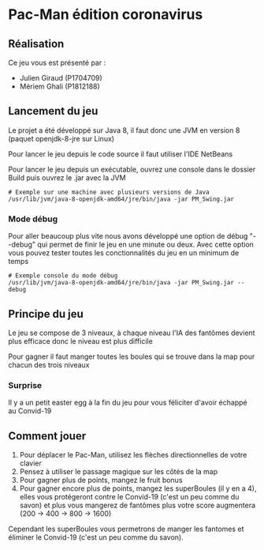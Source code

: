 # Pac-Man édition coronavirus

## Réalisation

Ce jeu vous est présenté par :

- Julien Giraud (P1704709)
- Mériem Ghali (P1812188)

## Lancement du jeu

Le projet a été développé sur Java 8, il faut donc une JVM en version 8 (paquet openjdk-8-jre sur Linux)

Pour lancer le jeu depuis le code source il faut utiliser l'IDE NetBeans

Pour lancer le jeu depuis un exécutable, ouvrez une console dans le dossier Build puis ouvrez le .jar avec la JVM

```shell
# Exemple sur une machine avec plusieurs versions de Java
/usr/lib/jvm/java-8-openjdk-amd64/jre/bin/java -jar PM_Swing.jar
```

### Mode débug

Pour aller beaucoup plus vite nous avons développé une option de débug "--debug" qui permet de finir le jeu en une minute ou deux. Avec cette option vous pouvez tester toutes les conctionnalités du jeu en un minimum de temps

```shell
# Exemple console du mode débug
/usr/lib/jvm/java-8-openjdk-amd64/jre/bin/java -jar PM_Swing.jar --debug
```

## Principe du jeu

Le jeu se compose de 3 niveaux, à chaque niveau l'IA des fantômes devient plus efficace donc le niveau est plus difficile

Pour gagner il faut manger toutes les boules qui se trouve dans la map pour chacun des trois niveaux

### Surprise

Il y a un petit easter egg à la fin du jeu pour vous féliciter d'avoir échappé au Convid-19

## Comment jouer

1. Pour déplacer le Pac-Man, utilisez les flèches directionnelles de votre clavier
2. Pensez à utiliser le passage magique sur les côtés de la map
3. Pour gagner plus de points, mangez le fruit bonus
4. Pour gagner encore plus de points, mangez les superBoules (il y en a 4), elles vous protégeront contre le Convid-19 (c'est un peu comme du savon) et plus vous mangerez de fantômes plus votre score augmentera (200 -> 400 -> 800 -> 1600)

Cependant les superBoules vous permetrons de manger les fantomes et éliminer le Convid-19 (c'est un peu comme du savon).
